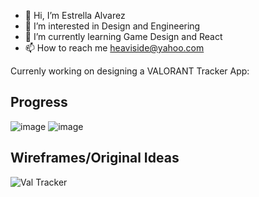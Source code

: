 - 👋 Hi, I’m Estrella Alvarez
- 👀 I’m interested in Design and Engineering
- 🌱 I’m currently learning Game Design and React
- 📫 How to reach me heaviside@yahoo.com

Currenly working on designing a VALORANT Tracker App:
## Progress
![image](https://i.imgur.com/sm28Apx.png)
![image](https://i.imgur.com/d1MDsye.png)

## Wireframes/Original Ideas
![Val Tracker](https://i.imgur.com/VrMcMFE.png)



<!---
estrellaalvarez/estrellaalvarez is a ✨ special ✨ repository because its `README.md` (this file) appears on your GitHub profile.
You can click the Preview link to take a look at your changes.
--->
